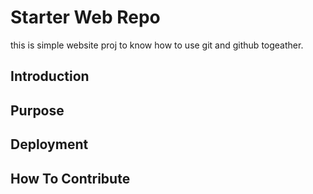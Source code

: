 # Starter Web Repo
this is simple website proj to know how to use git and github togeather.

## Introduction

## Purpose

## Deployment

## How To Contribute



